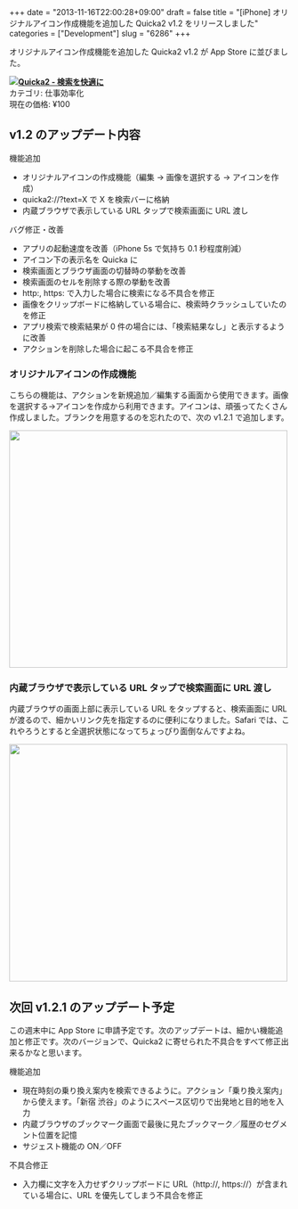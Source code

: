 +++
date = "2013-11-16T22:00:28+09:00"
draft = false
title = "[iPhone] オリジナルアイコン作成機能を追加した Quicka2 v1.2 をリリースしました"
categories = ["Development"]
slug = "6286"
+++

オリジナルアイコン作成機能を追加した Quicka2 v1.2 が App Store に並びました。

<div class="application-box clearfix"><a href="https://itunes.apple.com/jp/app/quicka2-jian-suowo-kuai-shini/id725195676?mt=8&uo=4&at=11l3RT" target="itunes_store"><img src="http://a583.phobos.apple.com/us/r30/Purple4/v4/23/77/54/237754ea-c8dc-453e-aad1-28d770bb6473/mzl.dslfdjdb.100x100-75.png"></a><a href="https://itunes.apple.com/jp/app/quicka2-jian-suowo-kuai-shini/id725195676?mt=8&uo=4&at=11l3RT" target="itunes_store"><strong>Quicka2 - 検索を快適に</strong></a><br>カテゴリ: 仕事効率化<br />現在の価格: ¥100<br clear="both" /></div>

<h2>v1.2 のアップデート内容</h2>

機能追加 
<ul>
<li>オリジナルアイコンの作成機能（編集 → 画像を選択する → アイコンを作成） </li>
<li>quicka2://?text=X で X を検索バーに格納</li>
<li>内蔵ブラウザで表示している URL タップで検索画面に URL 渡し</li>
</ul>

バグ修正・改善 
<ul>
<li>アプリの起動速度を改善（iPhone 5s で気持ち 0.1 秒程度削減）</li>
<li>アイコン下の表示名を Quicka に</li>
<li>検索画面とブラウザ画面の切替時の挙動を改善</li>
<li>検索画面のセルを削除する際の挙動を改善</li>
<li>http:, https: で入力した場合に検索になる不具合を修正</li>
<li>画像をクリップボードに格納している場合に、検索時クラッシュしていたのを修正</li>
<li>アプリ検索で検索結果が 0 件の場合には、「検索結果なし」と表示するように改善</li>
<li>アクションを削除した場合に起こる不具合を修正</li>
</ul>

<h3>オリジナルアイコンの作成機能</h3>

こちらの機能は、アクションを新規追加／編集する画面から使用できます。画像を選択する→アイコンを作成から利用できます。アイコンは、頑張ってたくさん作成しました。ブランクを用意するのを忘れたので、次の v1.2.1 で追加します。

<img class="align-center" src="/images/2013/11/6286_1.png" border="0" width="500" height="426" />

<h3>内蔵ブラウザで表示している URL タップで検索画面に URL 渡し</h3>

内蔵ブラウザの画面上部に表示している URL をタップすると、検索画面に URL が渡るので、細かいリンク先を指定するのに便利になりました。Safari では、これやろうとすると全選択状態になってちょっぴり面倒なんですよね。

<img class="align-center" src="/images/2013/11/6286_2.png" border="0" width="500" height="426" />

<h2>次回 v1.2.1 のアップデート予定</h2>

この週末中に App Store に申請予定です。次のアップデートは、細かい機能追加と修正です。次のバージョンで、Quicka2 に寄せられた不具合をすべて修正出来るかなと思います。

機能追加
<ul>
<li>現在時刻の乗り換え案内を検索できるように。アクション「乗り換え案内」から使えます。「新宿 渋谷」のようにスペース区切りで出発地と目的地を入力</li>
<li>内蔵ブラウザのブックマーク画面で最後に見たブックマーク／履歴のセグメント位置を記憶</li>
<li>サジェスト機能の ON／OFF</li>
</ul>

不具合修正
<ul>
<li>入力欄に文字を入力せずクリップボードに URL（http://, https://）が含まれている場合に、URL を優先してしまう不具合を修正</li>
</ul>
